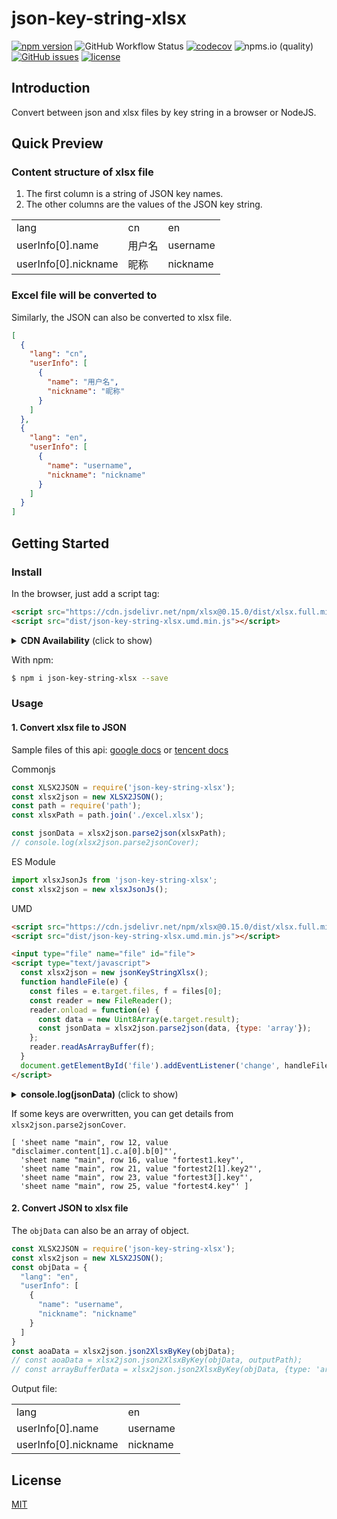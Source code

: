 # json-key-string-xlsx

[![npm version](https://img.shields.io/npm/v/json-key-string-xlsx.svg?style=flat)](https://www.npmjs.com/package/json-key-string-xlsx)
![GitHub Workflow Status](https://img.shields.io/github/workflow/status/jobyrao/json-key-string-xlsx/Continuous%20integration)
[![codecov](https://codecov.io/gh/jobyrao/json-key-string-xlsx/branch/master/graph/badge.svg?token=OK5M7HAAU7)](https://codecov.io/gh/jobyrao/json-key-string-xlsx)
![npms.io (quality)](https://img.shields.io/npms-io/quality-score/json-key-string-xlsx)
[![GitHub issues](https://img.shields.io/github/issues/jobyrao/json-key-string-xlsx)](https://github.com/jobyrao/json-key-string-xlsx/issues)
[![license](https://img.shields.io/github/license/jobyrao/json-key-string-xlsx.svg)](https://tldrlegal.com/license/mit-license)

## Introduction
Convert between json and xlsx files by key string in a browser or NodeJS.

## Quick Preview
### Content structure of xlsx file
1. The first column is a string of JSON key names.
2. The other columns are the values of the JSON key string.

|  |  |  |
| ---------- | -----------| -----------|
| lang              | cn   | en   |
| userInfo[0].name   | 用户名   | username   |
| userInfo[0].nickname | 昵称   | nickname   |

### Excel file will be converted to
Similarly, the JSON can also be converted to xlsx file.
```json
[
  {
    "lang": "cn",
    "userInfo": [
      {
        "name": "用户名",
        "nickname": "昵称"
      }
    ]
  },
  {
    "lang": "en",
    "userInfo": [
      {
        "name": "username",
        "nickname": "nickname"
      }
    ]
  }
]
```
## Getting Started
### Install
In the browser, just add a script tag:
```html
<script src="https://cdn.jsdelivr.net/npm/xlsx@0.15.0/dist/xlsx.full.min.js"></script>
<script src="dist/json-key-string-xlsx.umd.min.js"></script>
```
<details>
  <summary><b>CDN Availability</b> (click to show)</summary>

|  |  |
| ---------- | -----------|
| unpkg   | https://unpkg.com/json-key-string-xlsx/ |
| jsDelivr | https://jsdelivr.com/package/npm/json-key-string-xlsx |

</details>

With npm:

```bash
$ npm i json-key-string-xlsx --save
```

### Usage

#### 1. Convert xlsx file to JSON
Sample files of this api:
[google docs](https://docs.google.com/spreadsheets/d/18BDeB2zNKA2AuMFDMcJuIdHBDaNRskYQPmZIv_1A5p0/edit#gid=1308189912)
or
[tencent docs](https://docs.qq.com/sheet/DY0JTcGNjT3NFcWNw)

Commonjs
```JavaScript
const XLSX2JSON = require('json-key-string-xlsx');
const xlsx2json = new XLSX2JSON();
const path = require('path');
const xlsxPath = path.join('./excel.xlsx');

const jsonData = xlsx2json.parse2json(xlsxPath);
// console.log(xlsx2json.parse2jsonCover);
```
ES Module
```js
import xlsxJsonJs from 'json-key-string-xlsx';
const xlsx2json = new xlsxJsonJs();
```
UMD
```html
<script src="https://cdn.jsdelivr.net/npm/xlsx@0.15.0/dist/xlsx.full.min.js"></script>
<script src="dist/json-key-string-xlsx.umd.min.js"></script>

<input type="file" name="file" id="file">
<script type="text/javascript">
  const xlsx2json = new jsonKeyStringXlsx();
  function handleFile(e) {
    const files = e.target.files, f = files[0];
    const reader = new FileReader();
    reader.onload = function(e) {
      const data = new Uint8Array(e.target.result);
      const jsonData = xlsx2json.parse2json(data, {type: 'array'});
    };
    reader.readAsArrayBuffer(f);
  }
  document.getElementById('file').addEventListener('change', handleFile, false);
</script>
```


<details>
  <summary><b>console.log(jsonData)</b> (click to show)</summary>

```text
[
  {
    "filename": "cn",
    "lang": "cn",
    "title": "文章标题",
    "userInfo": [
      {
        "name": "用户名"
      },
      {
        "nickname": "用户昵称"
      }
    ],
    "disclaimer": {
      "title": "免责申明",
      "content": [
        "1，非人工检索方式",
        {
          "c": {
            "a": [
              {
                "b": [
                  "6，网络传播权"
                ]
              }
            ]
          }
        },
        "3，自动搜索获得",
        "4，自行承担风险",
        "5，个人隐私权"
      ]
    },
    "statusCode": {
      "200": "成功",
      "404": "失败"
    },
    "companyInfo": {
      "name": "公司名",
      "address": {
        "city": [
          "广州市",
          "北京市"
        ],
        "address": [
          "番禺万达",
          "某大厦"
        ]
      },
      "industry": "互联网"
    },
    "fortest1": {
      "key": "test1 key值，再次",
      "key2": "test1 key2值"
    },
    "fortest2": [
      {
        "key": "test2 key值，原始"
      },
      {
        "key2": "test2 key值，覆盖"
      },
      {
        "key2": "test2 key2值"
      }
    ],
    "fortest3": [
      {
        "key": "test3 对象改为数组"
      }
    ],
    "fortest4": {
      "key": "test4 数组改为对象"
    }
  },
  {
    "filename": "en",
    ......
  }
]
```

</details>

If some keys are overwritten, you can get details from `xlsx2json.parse2jsonCover`.

```text
[ 'sheet name "main", row 12, value "disclaimer.content[1].c.a[0].b[0]"',
  'sheet name "main", row 16, value "fortest1.key"',
  'sheet name "main", row 21, value "fortest2[1].key2"',
  'sheet name "main", row 23, value "fortest3[].key"',
  'sheet name "main", row 25, value "fortest4.key"' ]
```

#### 2. Convert JSON to xlsx file
The `objData` can also be an array of object.
```js
const XLSX2JSON = require('json-key-string-xlsx');
const xlsx2json = new XLSX2JSON();
const objData = {
  "lang": "en",
  "userInfo": [
    {
      "name": "username",
      "nickname": "nickname"
    }
  ]
}
const aoaData = xlsx2json.json2XlsxByKey(objData);
// const aoaData = xlsx2json.json2XlsxByKey(objData, outputPath);
// const arrayBufferData = xlsx2json.json2XlsxByKey(objData, {type: 'array'});
```
Output file:

|  |    |
| ---------- |  -----------|
| lang              | en   |
| userInfo[0].name   | username   |
| userInfo[0].nickname | nickname   |

## License

[MIT](LICENSE)
